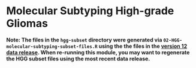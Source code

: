 # Molecular Subtyping High-grade Gliomas

**Note: The files in the `hgg-subset` directory were generated via `02-HGG-molecular-subtyping-subset-files.R` using the the files in the [version 12 data release](https://github.com/AlexsLemonade/OpenPBTA-analysis/pull/347).
When re-running this module, you may want to regenerate the HGG subset files using the most recent data release.**